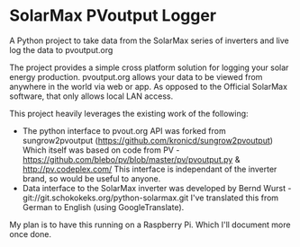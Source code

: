 SolarMax PVoutput Logger
================

A Python project to take data from the SolarMax series of inverters and live log the data to pvoutput.org

The project provides a simple cross platform solution for logging your solar energy production. pvoutput.org allows your data to be viewed from anywhere in the world via web or app. As opposed to the Official SolarMax software, that only allows local LAN access.

This project heavily leverages the existing work of the following:
* The python interface to pvout.org API was forked from sungrow2pvoutput (https://github.com/kronicd/sungrow2pvoutput)
  Which itself was based on code from PV - https://github.com/blebo/pv/blob/master/pv/pvoutput.py & http://pv.codeplex.com/
  This interface is independant of the inverter brand, so would be useful to anyone.
* Data interface to the SolarMax inverter was developed by Bernd Wurst - git://git.schokokeks.org/python-solarmax.git
  I've translated this from German to English (using GoogleTranslate).

My plan is to have this running on a Raspberry Pi. Which I'll document more once done.
